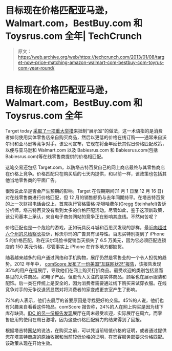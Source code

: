 # 目标现在价格匹配亚马逊，Walmart.com，BestBuy.com 和 Toysrus.com 全年| TechCrunch

> 原文：<https://web.archive.org/web/https://techcrunch.com/2013/01/08/target-now-price-matching-amazon-walmart-com-bestbuy-com-toyrus-com-year-round/>

# 目标现在价格匹配亚马逊，Walmart.com，BestBuy.com 和 Toysrus.com 全年

Target today [采取了一项重大举措](https://web.archive.org/web/20230330162604/http://www.businesswire.com/news/home/20130108006136/en/Target-Announces-Year-Round-Price-Match-Online-Retailers)来抵制“展示室”的做法，这一术语指的是消费者如何使用实体零售店亲自购买商品，然后以更低的价格在线订购——通常来自沃尔玛和亚马逊等竞争对手。该公司宣布，它现在将全年延长其假日价格匹配政策，以便与亚马逊和 Walmart.com 以及 Babiesrus.com 和 Babiesrus.com(包括 Babiesrus.com)等在线零售商提供的价格相匹配。

这笔交易还包括 Target.com，以防塔吉特百货自己的网上商店最终与其零售商店在价格上竞争。价格匹配只在购买后的七天内提供，和以前一样，该政策也包括其他当地零售商的平面广告。

很难说此举是否会产生预期的影响。Target 在假期期间(11 月 1 日至 12 月 16 日)对在线零售商进行价格匹配，但 12 月的销售额仍与去年同期持平。在塔吉特百货的上一次财报电话会议上，首席执行官格雷格·斯坦哈费尔(Gregg Steinhafel)告诉分析师，塔吉特百货没有看到太多的价格匹配活动。尽管如此，鉴于这项新政策，该公司基本上承认，来自电子商务网站的竞争正在影响其底线。不然何苦呢？

价格匹配也是一个危险的游戏，正如玩具反斗城和百思买发现的那样，最近[向超过六个州的总检察长](https://web.archive.org/web/20230330162604/http://online.wsj.com/article/SB10001424127887323689604578219703156296568.html)投诉，称沃尔玛的广告具有误导性。百思买特别提到了 iPhone 5 的价格匹配，称在沃尔玛脸书促销当天损失了 6.5 万美元，因为它必须匹配连锁店的 150 美元价格，尽管事实上 iPhone 在许多地方都缺货。

随着越来越多的用户通过网络和手机购物，展厅仍然是零售业的一个令人担忧的趋势。2012 年年中， [comScore 发布了一份美国“互联网状况”报告](https://web.archive.org/web/20230330162604/https://techcrunch.com/2012/06/14/comscore-us-internet-report-yoy-pinterest-up-4000-amazon-up-30-android-top-smartphone-more/)，该报告发现 35%的用户在逛展厅，导致他们在网上购买打折商品。最受欢迎的类别包括显而易见的大件商品，如电子产品，但更令人关注的是实体商品，顾客也在展示服装和配饰。后一类在传统上是安全的，因为消费者需要通过线下购买来试穿衣服。在线竞争对手的无争议退货显然对将消费者的家变成更衣室产生了影响。

72%的人表示，他们去展厅的首要原因是寻找更好的交易。45%的人说，他们也有兴趣亲自看看这件物品。comScore 报告称，24%的人在网上购买是因为线下库存缺货。[IDC 的另一份报告发现](https://web.archive.org/web/20230330162604/https://techcrunch.com/2012/08/14/checking-prices-via-your-mobile-idc-finds-showrooming-trend-most-popular-on-saturdays/)展厅在周末最受欢迎，实际展厅在周六，而零售应用的使用在周日激增，因为这些价格匹配努力的结果得到了回报。

根据塔吉特[网站](https://web.archive.org/web/20230330162604/https://corporate.target.com/about/shopping-experience/our-low-price-promise#q4070)的说法，在购买之前，可以凭当前较低价格的证明，或者通过提供您在塔吉特商店的原始收据和当前较低价格的证明，在宾客服务部要求价格匹配。该政策从现在开始生效。